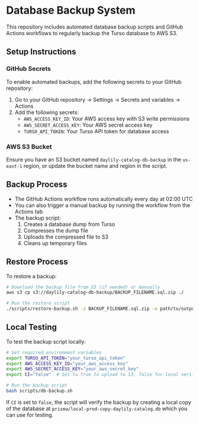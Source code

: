 # Database Backup System

This repository includes automated database backup scripts and GitHub Actions workflows to regularly backup the Turso database to AWS S3.

## Setup Instructions

### GitHub Secrets

To enable automated backups, add the following secrets to your GitHub repository:

1. Go to your GitHub repository → Settings → Secrets and variables → Actions
2. Add the following secrets:
   - `AWS_ACCESS_KEY_ID`: Your AWS access key with S3 write permissions
   - `AWS_SECRET_ACCESS_KEY`: Your AWS secret access key
   - `TURSO_API_TOKEN`: Your Turso API token for database access

### AWS S3 Bucket

Ensure you have an S3 bucket named `daylily-catalog-db-backup` in the `us-east-1` region, or update the bucket name and region in the script.

## Backup Process

- The GitHub Actions workflow runs automatically every day at 02:00 UTC
- You can also trigger a manual backup by running the workflow from the Actions tab
- The backup script:
  1. Creates a database dump from Turso
  2. Compresses the dump file
  3. Uploads the compressed file to S3
  4. Cleans up temporary files

## Restore Process

To restore a backup:

```bash
# Download the backup file from S3 (if needed) or manually
aws s3 cp s3://daylily-catalog-db-backup/BACKUP_FILENAME.sql.zip ./

# Run the restore script
./scripts/restore-backup.sh -z BACKUP_FILENAME.sql.zip -o path/to/output/database.db
```

## Local Testing

To test the backup script locally:

```bash
# Set required environment variables
export TURSO_API_TOKEN="your_turso_api_token"
export AWS_ACCESS_KEY_ID="your_aws_access_key"
export AWS_SECRET_ACCESS_KEY="your_aws_secret_key"
export CI="false"  # Set to true to upload to S3, false for local verification only

# Run the backup script
bash scripts/db-backup.sh
```

If `CI` is set to `false`, the script will verify the backup by creating a local copy of the database at `prisma/local-prod-copy-daylily-catalog.db` which you can use for testing.
